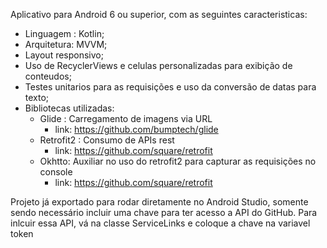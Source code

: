 Aplicativo para Android 6 ou superior, com as seguintes caracteristicas:

- Linguagem : Kotlin;	
- Arquitetura: MVVM;	
- Layout responsivo;
- Uso de RecyclerViews e celulas personalizadas para exibição de conteudos;
- Testes unitarios para as requisições e uso da conversão de datas para texto;
- Bibliotecas utilizadas:
	- Glide : Carregamento de imagens via URL
	 	- link: https://github.com/bumptech/glide
	- Retrofit2 : Consumo de APIs rest
		- link: https://github.com/square/retrofit
	- Okhtto: Auxiliar no uso do retrofit2 para capturar as requisições no console
		- link: https://github.com/square/retrofit

Projeto já exportado para rodar diretamente no Android Studio, somente sendo necessário incluir uma chave para ter acesso a API do GitHub.
Para inlcuir essa API, vá na classe ServiceLinks e coloque a chave na variavel token
